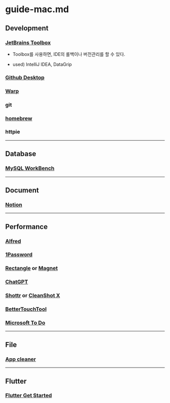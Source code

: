 # guide-mac.md

## Development

### [JetBrains Toolbox](https://www.jetbrains.com/toolbox-app)

- Toolbox를 사용하면, IDE의 롤백이나 버전관리를 할 수 있다.

- used) IntelliJ IDEA, DataGrip

### [Github Desktop](https://desktop.github.com)

### [Warp](https://warp.dev)

### git

### [homebrew](https://brew.sh)

### httpie

---

## Database

### [MySQL WorkBench](https://dev.mysql.com/downloads/workbench)

---

## Document

### [Notion](https://www.notion.so)

---

## Performance

### [Alfred](https://www.alfredapp.com)

### [1Password](https://1password.com)

### [Rectangle](https://rectangleapp.com) or [Magnet](https://magnet.crowdcafe.com)

### [ChatGPT](https://chat.openai.com)

### [Shottr](https://shottr.cc) or [CleanShot X](https://cleanshot.com)

### [BetterTouchTool](https://folivora.ai)

### [Microsoft To Do](https://to-do.office.com/tasks/)

---

## File

### [App cleaner](https://freemacsoft.net/appcleaner/)

---

## Flutter

### [Flutter Get Started](https://flutter.dev/docs/get-started/install/macos)
